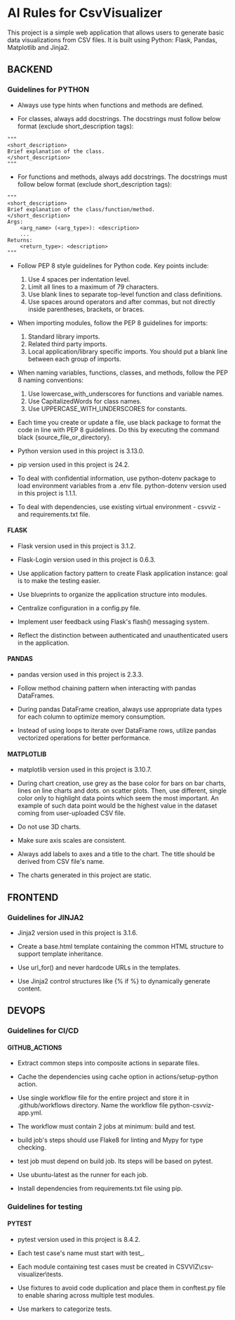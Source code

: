 # AI Rules for CsvVisualizer

This project is a simple web application that allows users to generate basic data visualizations from CSV files. 
It is built using Python: Flask, Pandas, Matplotlib and Jinja2.

## BACKEND

### Guidelines for PYTHON

- Always use type hints when functions and methods are defined.

- For classes, always add docstrings. The docstrings must follow below format (exclude short_description tags):
```
"""
<short_description>
Brief explanation of the class.
</short_description>
"""
```

- For functions and methods, always add docstrings. The docstrings must follow below format (exclude short_description tags):
```
"""
<short_description>
Brief explanation of the class/function/method.
</short_description>
Args:
    <arg_name> (<arg_type>): <description>
    ...
Returns:
    <return_type>: <description>
"""
```

- Follow PEP 8 style guidelines for Python code. Key points include:
  1. Use 4 spaces per indentation level.
  2. Limit all lines to a maximum of 79 characters.
  3. Use blank lines to separate top-level function and class definitions.
  4. Use spaces around operators and after commas, but not directly inside parentheses, brackets, or braces.

- When importing modules, follow the PEP 8 guidelines for imports:
  1. Standard library imports.
  2. Related third party imports.
  3. Local application/library specific imports.
  You should put a blank line between each group of imports.

- When naming variables, functions, classes, and methods, follow the PEP 8 naming conventions:
  1. Use lowercase_with_underscores for functions and variable names.
  2. Use CapitalizedWords for class names.
  3. Use UPPERCASE_WITH_UNDERSCORES for constants.

- Each time you create or update a file, use black package to format the code in line with PEP 8 guidelines. Do this by executing the command black {source_file_or_directory}.

- Python version used in this project is 3.13.0.

- pip version used in this project is 24.2.

- To deal with confidential information, use python-dotenv package to load environment variables from a .env file. python-dotenv version used in this project is 1.1.1.

- To deal with dependencies, use existing virtual environment - csvviz - and requirements.txt file.

#### FLASK

- Flask version used in this project is 3.1.2.

- Flask-Login version used in this project is 0.6.3.

- Use application factory pattern to create Flask application instance: goal is to make the testing easier.

- Use blueprints to organize the application structure into modules.

- Centralize configuration in a config.py file.

- Implement user feedback using Flask's flash() messaging system. 

- Reflect the distinction between authenticated and unauthenticated users in the application.

#### PANDAS

- pandas version used in this project is 2.3.3.

- Follow method chaining pattern when interacting with pandas DataFrames.

- During pandas DataFrame creation, always use appropriate data types for each column to optimize memory consumption.

- Instead of using loops to iterate over DataFrame rows, utilize pandas vectorized operations for better performance.

#### MATPLOTLIB

- matplotlib version used in this project is 3.10.7.

- During chart creation, use grey as the base color for bars on bar charts, lines on line charts and dots. on scatter plots. Then, use different, single color only to highlight data points which seem the most important. An example of such data point would be the highest value in the dataset coming from user-uploaded CSV file.

- Do not use 3D charts.

- Make sure axis scales are consistent.

- Always add labels to axes and a title to the chart. The title should be derived from CSV file's name.

- The charts generated in this project are static.

## FRONTEND

### Guidelines for JINJA2

- Jinja2 version used in this project is 3.1.6.

- Create a base.html template containing the common HTML structure to support template inheritance.

- Use url_for() and never hardcode URLs in the templates.

- Use Jinja2 control structures like {% if %} to dynamically generate content.

## DEVOPS

### Guidelines for CI/CD

#### GITHUB_ACTIONS

- Extract common steps into composite actions in separate files.

- Cache the dependencies using cache option in actions/setup-python action.

- Use single workflow file for the entire project and store it in .github/workflows directory. Name the workflow file python-csvviz-app.yml.

- The workflow must contain 2 jobs at minimum: build and test.

- build job's steps should use Flake8 for linting and Mypy for type checking.

- test job must depend on build job. Its steps will be based on pytest.

- Use ubuntu-latest as the runner for each job.

- Install dependencies from requirements.txt file using pip.

### Guidelines for testing

#### PYTEST

- pytest version used in this project is 8.4.2.

- Each test case's name must start with test_.

- Each module containing test cases must be created in CSVVIZ\csv-visualizer\tests.

- Use fixtures to avoid code duplication and place them in conftest.py file to enable sharing across multiple test modules.

- Use markers to categorize tests.
